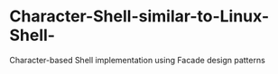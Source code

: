 # Character-Shell-similar-to-Linux-Shell-
Character-based Shell implementation using Facade design patterns
